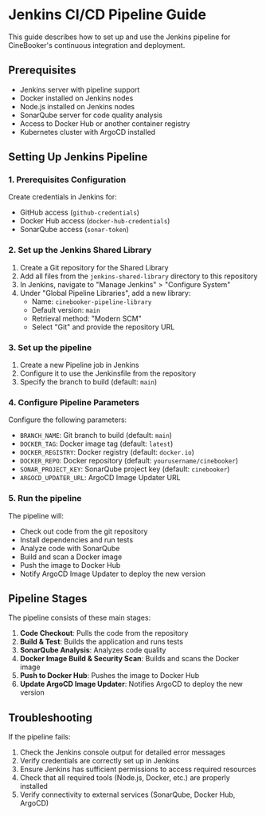 
# Jenkins CI/CD Pipeline Guide

This guide describes how to set up and use the Jenkins pipeline for CineBooker's continuous integration and deployment.

## Prerequisites

- Jenkins server with pipeline support
- Docker installed on Jenkins nodes
- Node.js installed on Jenkins nodes
- SonarQube server for code quality analysis
- Access to Docker Hub or another container registry
- Kubernetes cluster with ArgoCD installed

## Setting Up Jenkins Pipeline

### 1. Prerequisites Configuration

Create credentials in Jenkins for:
- GitHub access (`github-credentials`)
- Docker Hub access (`docker-hub-credentials`)
- SonarQube access (`sonar-token`)

### 2. Set up the Jenkins Shared Library

1. Create a Git repository for the Shared Library
2. Add all files from the `jenkins-shared-library` directory to this repository
3. In Jenkins, navigate to "Manage Jenkins" > "Configure System"
4. Under "Global Pipeline Libraries", add a new library:
   - Name: `cinebooker-pipeline-library`
   - Default version: `main`
   - Retrieval method: "Modern SCM"
   - Select "Git" and provide the repository URL

### 3. Set up the pipeline

1. Create a new Pipeline job in Jenkins
2. Configure it to use the Jenkinsfile from the repository
3. Specify the branch to build (default: `main`)

### 4. Configure Pipeline Parameters

Configure the following parameters:
- `BRANCH_NAME`: Git branch to build (default: `main`)
- `DOCKER_TAG`: Docker image tag (default: `latest`)
- `DOCKER_REGISTRY`: Docker registry (default: `docker.io`)
- `DOCKER_REPO`: Docker repository (default: `yourusername/cinebooker`)
- `SONAR_PROJECT_KEY`: SonarQube project key (default: `cinebooker`)
- `ARGOCD_UPDATER_URL`: ArgoCD Image Updater URL

### 5. Run the pipeline

The pipeline will:
- Check out code from the git repository
- Install dependencies and run tests
- Analyze code with SonarQube
- Build and scan a Docker image
- Push the image to Docker Hub
- Notify ArgoCD Image Updater to deploy the new version

## Pipeline Stages

The pipeline consists of these main stages:

1. **Code Checkout**: Pulls the code from the repository
2. **Build & Test**: Builds the application and runs tests
3. **SonarQube Analysis**: Analyzes code quality
4. **Docker Image Build & Security Scan**: Builds and scans the Docker image
5. **Push to Docker Hub**: Pushes the image to Docker Hub
6. **Update ArgoCD Image Updater**: Notifies ArgoCD to deploy the new version

## Troubleshooting

If the pipeline fails:

1. Check the Jenkins console output for detailed error messages
2. Verify credentials are correctly set up in Jenkins
3. Ensure Jenkins has sufficient permissions to access required resources
4. Check that all required tools (Node.js, Docker, etc.) are properly installed
5. Verify connectivity to external services (SonarQube, Docker Hub, ArgoCD)
